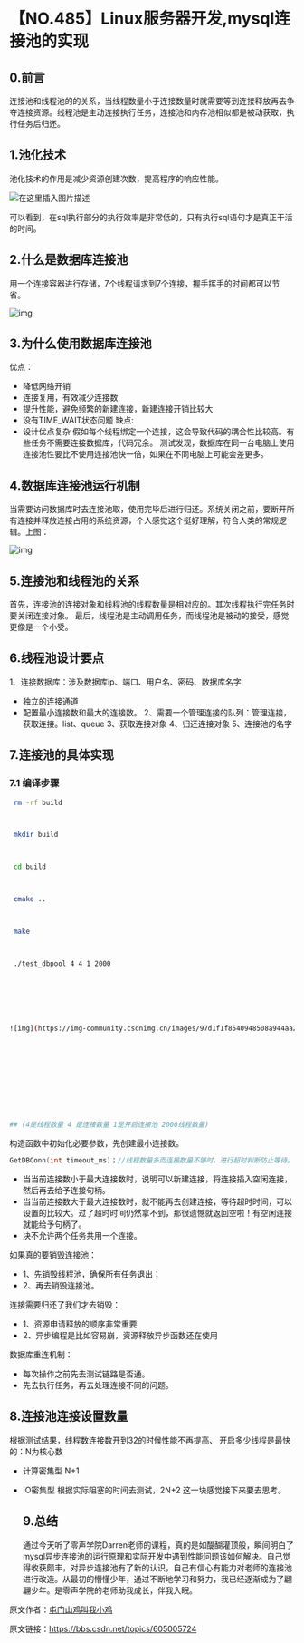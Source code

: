 # 【NO.485】Linux服务器开发,mysql连接池的实现

## 0.前言

连接池和线程池的的关系，当线程数量小于连接数量时就需要等到连接释放再去争夺连接资源。线程池是主动连接执行任务，连接池和内存池相似都是被动获取，执行任务后归还。

## 1.池化技术

池化技术的作用是减少资源创建次数，提高程序的响应性能。

![在这里插入图片描述](https://img-blog.csdnimg.cn/379c7c1fce8b48fdb4a221929b248d43.png?x-oss-process=image/watermark,type_d3F5LXplbmhlaQ,shadow_50,text_Q1NETiBA5bGv6Zeo5bGx6bih5Y-r5oiR5bCP6bih,size_20,color_FFFFFF,t_70,g_se,x_16#pic_center)


可以看到，在sql执行部分的执行效率是非常低的，只有执行sql语句才是真正干活的时间。



## 2.什么是数据库连接池

用一个连接容器进行存储，7个线程请求到7个连接，握手挥手的时间都可以节省。



![img](https://img-community.csdnimg.cn/images/32b5323c679d41808ed8e632a49689d9.png)



## 3.为什么使用数据库连接池

优点：

- 降低网络开销
- 连接复用，有效减少连接数
- 提升性能，避免频繁的新建连接，新建连接开销比较大
- 没有TIME_WAIT状态问题
  缺点:
- 设计优点复杂
  假如每个线程绑定一个连接，这会导致代码的耦合性比较高。有些任务不需要连接数据库，代码冗余。
  测试发现，数据库在同一台电脑上使用连接池性要比不使用连接池快一倍，如果在不同电脑上可能会差更多。

## 4.数据库连接池运行机制

当需要访问数据库时去连接池取，使用完毕后进行归还。系统关闭之前，要断开所有连接并释放连接占用的系统资源，个人感觉这个挺好理解，符合人类的常规逻辑。上图：



![img](https://img-community.csdnimg.cn/images/51e449a371ac4ec1b3d1e6da0e09ea7d.png)



## 5.连接池和线程池的关系

首先，连接池的连接对象和线程池的线程数量是相对应的。其次线程执行完任务时要关闭连接对象。
最后，线程池是主动调用任务，而线程池是被动的接受，感觉更像是一个小受。

## 6.线程池设计要点

1、连接数据库：涉及数据库ip、端口、用户名、密码、数据库名字

- 独立的连接通道
- 配置最小连接数和最大的连接数。
  2、需要一个管理连接的队列：管理连接，获取连接。list、queue
  3、获取连接对象
  4、归还连接对象
  5、连接池的名字

## 7.连接池的具体实现

### 7.1 编译步骤

```bash
 rm -rf build



 mkdir build



 cd build



 cmake ..



 make



 ./test_dbpool 4 4 1 2000   



 



![img](https://img-community.csdnimg.cn/images/97d1f1f8540948508a944aa2cdb1a14f.png "#left")



 



 



## (4是线程数量 4 是连接数量 1是开启连接池 2000线程数量) 
```

构造函数中初始化必要参数，先创建最小连接数。

```c
GetDBConn(int timeout_ms)；//线程数量多而连接数量不够时，进行超时判断防止等待。
```

- 当当前连接数小于最大连接数时，说明可以新建连接，将连接插入空闲连接，然后再去给予连接句柄。
- 当当前连接数大于最大连接数时，就不能再去创建连接，等待超时时间，可以设置的比较大。过了超时时间仍然拿不到，那很遗憾就返回空啦！有空闲连接就能给予句柄了。
- 决不允许两个任务共用一个连接。

如果真的要销毁连接池：

- 1、先销毁线程池，确保所有任务退出；
- 2、再去销毁连接池。

连接需要归还了我们才去销毁：

- 1、资源申请释放的顺序非常重要
- 2、异步编程是比如容易崩，资源释放异步函数还在使用

数据库重连机制：

- 每次操作之前先去测试链路是否通。
- 先去执行任务，再去处理连接不同的问题。

## 8.连接池连接设置数量

根据测试结果，线程数连接数开到32的时候性能不再提高、
开启多少线程是最快的：N为核心数

- 计算密集型 N+1

- IO密集型 根据实际阻塞的时间去测试，2N+2 这一块感觉接下来要去思考。

  

  ## 9.总结

  通过今天听了零声学院Darren老师的课程，真的是如醍醐灌顶般，瞬间明白了mysql异步连接池的运行原理和实际开发中遇到性能问题该如何解决。自己觉得收获颇丰，对异步连接池有了新的认识，自己有信心有能力对老师的连接池进行改造。从最初的懵懂少年，通过不断地学习和努力，我已经逐渐成为了翩翩少年。是零声学院的老师助我成长，伴我入眠。

  

原文作者：[屯门山鸡叫我小鸡](https://blog.csdn.net/sinat_28294665)

原文链接：https://bbs.csdn.net/topics/605005724